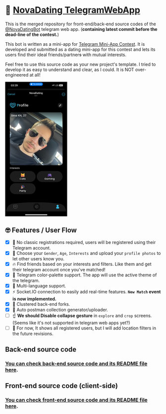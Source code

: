 # 🍾 [NovaDating TelegramWebApp](http://t.me/NovaDatingBot/app)

This is the merged repository for front-end/back-end source codes of the [@NovaDatingBot](https://t.me/TeleDatingBot) telegram web app. (**containing latest commit before the dead-line of the contest.**)

This bot is written as a mini-app for [Telegram Mini-App Contest](https://t.me/contest/327).
It is developed and submitted as a dating mini-app for this contest and lets its users find their ideal friends/partner~~s~~ with mutual interests.

Feel free to use this source code as your new project's template. I tried to develop it as easy to understand and clear, as I could. It is NOT over-engineered at all!

<img src="Nova-Dating-TWA/documentations/images/NovaDatingApp-Profile.jpg" width="200" alt="NovaDatingApp-ProfilePic">

## 🤓 Features / User Flow

- [x] 🤘 No classic registrations required, users will be registered using their Telegram account.
- [x] 🥸 Choose your `Gender`, `Age`, `Interests` and upload your `profile photos` to let other users know you.
- [x] 🔥 Find friends based on your interests and filters. Like them and get their telegram account once you've matched!
- [x] 📱 Telegram color-palette support. The app will use the active theme of the telegram.
- [x] 📝  Multi-language support.
- [x] ⚡️ Socket.IO connection to easily add real-time features. **`New Match` event is now implemented.**
- [x] 🐇 Clustered back-end forks.
- [x] 🤖 Auto postman collection generator/uploader.
- [ ] ☝️ **We should Disable collapse gesture** in `explore` and `crop` screens. (Seems like it's not supported in telegram web apps yet?)
- [ ] 📍 For now, It shows all registered users, but I will add location filters in the future revisions.

## Back-end source code

### [You can check back-end source code and its README file here](Nova-Dating-Service/README.md).

## Front-end source code (client-side)

### [You can check front-end source code and its README file here](Nova-Dating-TWA/README.md).